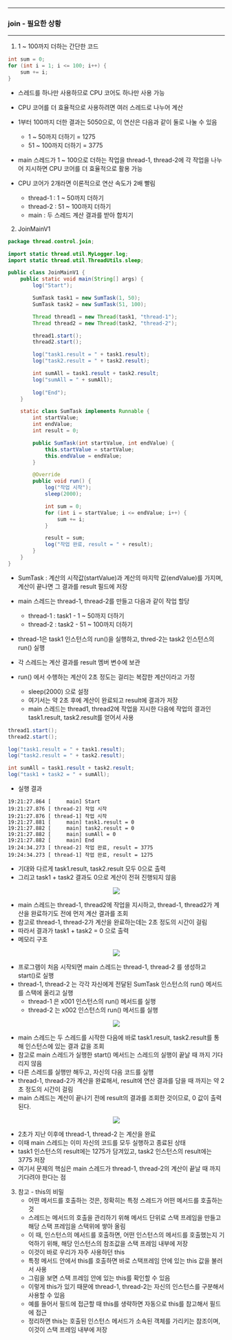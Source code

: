 -----
### join - 필요한 상황
-----
1. 1 ~ 100까지 더하는 간단한 코드
```java
int sum = 0;
for (int i = 1; i <= 100; i++) {
    sum += i;
}
```
  - 스레드를 하나만 사용하므로 CPU 코어도 하나만 사용 가능
  - CPU 코어를 더 효율적으로 사용하려면 여러 스레드로 나누어 계산
  - 1부터 100까지 더한 결과는 5050으로, 이 연산은 다음과 같이 둘로 나눌 수 있음
    + 1 ~ 50까지 더하기 = 1275
    + 51 ~ 100까지 더하기 = 3775

  - main 스레드가 1 ~ 100으로 더하는 작업을 thread-1, thread-2에 각 작업을 나누어 지시하면 CPU 코어를 더 효율적으로 활용 가능
  - CPU 코어가 2개라면 이론적으로 연산 속도가 2배 빨림
    + thread-1 : 1 ~ 50까지 더하기
    + thread-2 : 51 ~ 100까지 더하기
    + main : 두 스레드 계산 결과를 받아 합치기

2. JoinMainV1
```java
package thread.control.join;

import static thread.util.MyLogger.log;
import static thread.util.ThreadUtils.sleep;

public class JoinMainV1 {
    public static void main(String[] args) {
        log("Start");

        SumTask task1 = new SumTask(1, 50);
        SumTask task2 = new SumTask(51, 100);

        Thread thread1 = new Thread(task1, "thread-1");
        Thread thread2 = new Thread(task2, "thread-2");

        thread1.start();
        thread2.start();

        log("task1.result = " + task1.result);
        log("task2.result = " + task2.result);

        int sumAll = task1.result + task2.result;
        log("sumAll = " + sumAll);
        
        log("End");
    }

    static class SumTask implements Runnable {
        int startValue;
        int endValue;
        int result = 0;

        public SumTask(int startValue, int endValue) {
            this.startValue = startValue;
            this.endValue = endValue;
        }

        @Override
        public void run() {
            log("작업 시작");
            sleep(2000);

            int sum = 0;
            for (int i = startValue; i <= endValue; i++) {
                sum += i;
            }

            result = sum;
            log("작업 완료, result = " + result);
        }
    }
}
```
  - SumTask : 계산의 시작값(startValue)과 계산의 마지막 값(endValue)를 가지며, 계산이 끝나면 그 결과를 result 필드에 저장
  - main 스레드는 thread-1, thread-2를 만들고 다음과 같이 작업 할당
    + thread-1 : task1 - 1 ~ 50까지 더하기
    + thread-2 : task2 - 51 ~ 100까지 더하기

  - thread-1은 task1 인스턴스의 run()을 실행하고, thred-2는 task2 인스턴스의 run() 실행
  - 각 스레드는 계산 결과를 result 멤버 변수에 보관
  - run() 에서 수행하는 계산이 2초 정도는 걸리는 복잡한 계산이라고 가정
    + sleep(2000) 으로 설정
    + 여기서는 약 2초 후에 계산이 완료되고 result에 결과가 저장
    + main 스레드는 thread1, thread2에 작업을 지시한 다음에 작업의 결과인 task1.result, task2.result를 얻어서 사용
```java
thread1.start();
thread2.start();

log("task1.result = " + task1.result);
log("task2.result = " + task2.result);

int sumAll = task1.result + task2.result;
log("task1 + task2 = " + sumAll);
```

  - 실행 결과
```
19:21:27.864 [     main] Start
19:21:27.876 [ thread-2] 작업 시작
19:21:27.876 [ thread-1] 작업 시작
19:21:27.881 [     main] task1.result = 0
19:21:27.882 [     main] task2.result = 0
19:21:27.882 [     main] sumAll = 0
19:21:27.882 [     main] End
19:24:34.273 [ thread-2] 작업 완료, result = 3775
19:24:34.273 [ thread-1] 작업 완료, result = 1275
```
  - 기대와 다르게 task1.result, task2.result 모두 0으로 출력
  - 그리고 task1 + task2 결과도 0으로 계산이 전혀 진행되지 않음

<div align="center">
<img src="https://github.com/user-attachments/assets/cd3d58e3-5ef6-4717-bb5f-b6553dcba081">
</div>

  - main 스레드는 thread-1, thread2에 작업을 지시하고, thread-1, thread2가 계산을 완료하기도 전에 먼저 계산 결과를 조회
  - 참고로 thread-1, thread-2가 계산을 완료하는데는 2초 정도의 시간이 걸림
  - 따라서 결과가 task1 + task2 = 0 으로 출력
  - 메모리 구조
<div align="center">
<img src="https://github.com/user-attachments/assets/06891b05-fb00-4678-ae8f-0ac2644b5221">
</div>

  - 프로그램이 처음 시작되면 main 스레드는 thread-1, thread-2 를 생성하고 start()로 실행
  - thread-1, thread-2 는 각각 자신에게 전달된 SumTask 인스턴스의 run() 메서드를 스택에 올리고 실행
    + thread-1 은 x001 인스턴스의 run() 메서드를 실행
    + thread-2 는 x002 인스턴스의 run() 메서드를 실행

<div align="center">
<img src="https://github.com/user-attachments/assets/b3dfc2d3-fcda-4c23-8a44-c3731bfb3916">
</div>

  - main 스레드는 두 스레드를 시작한 다음에 바로 task1.result, task2.result를 통해 인스턴스에 있는 결과 값을 조회
  - 참고로 main 스레드가 실행한 start() 메서드는 스레드의 실행이 끝날 때 까지 기다리지 않음
  - 다른 스레드를 실행만 해두고, 자신의 다음 코드를 실행
  - thread-1, thread-2가 계산을 완료해서, result에 연산 결과를 담을 때 까지는 약 2초 정도의 시간이 걸림
  - main 스레드는 계산이 끝나기 전에 result의 결과를 조회한 것이므로, 0 값이 출력된다.

<div align="center">
<img src="https://github.com/user-attachments/assets/1ad3d73e-d996-4328-bf4e-b1d069c24d11">
</div>

  - 2초가 지난 이후에 thread-1, thread-2 는 계산을 완료
  - 이때 main 스레드는 이미 자신의 코드를 모두 실행하고 종료된 상태
  - task1 인스턴스의 result에는 1275가 담겨있고, task2 인스턴스의 result에는 3775 저장
  - 여기서 문제의 핵심은 main 스레드가 thread-1, thread-2의 계산이 끝날 때 까지 기다려야 한다는 점

3. 참고 - this의 비밀
   - 어떤 메서드를 호출하는 것은, 정확히는 특정 스레드가 어떤 메서드를 호출하는 것
   - 스레드는 메서드의 호출을 관리하기 위해 메서드 단위로 스택 프레임을 만들고 해당 스택 프레임을 스택위에 쌓아 올림
   - 이 때, 인스턴스의 메서드를 호출하면, 어떤 인스턴스의 메서드를 호출했는지 기억하기 위해, 해당 인스턴스의 참조값을 스택 프레임 내부에 저장
   - 이것이 바로 우리가 자주 사용하던 this    
   - 특정 메서드 안에서 this를 호출하면 바로 스택프레임 안에 있는 this 값을 불러서 사용
   - 그림을 보면 스택 프레임 안에 있는 this를 확인할 수 있음
   - 이렇게 this가 있기 때문에 thread-1, thread-2는 자신의 인스턴스를 구분해서 사용할 수 있음
   - 예를 들어서 필드에 접근할 때 this를 생략하면 자동으로 this를 참고해서 필드에 접근
   - 정리하면 this는 호출된 인스턴스 메서드가 소속된 객체를 가리키는 참조이며, 이것이 스택 프레임 내부에 저장
